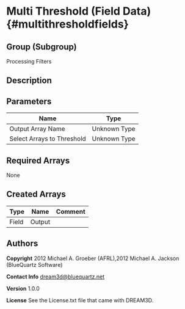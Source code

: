 Multi Threshold (Field Data) {#multithresholdfields}
======

## Group (Subgroup) ##
Processing Filters

## Description ##


## Parameters ##

| Name | Type |
|------|------|
| Output Array Name | Unknown Type |
| Select Arrays to Threshold | Unknown Type |

## Required Arrays ##
None

## Created Arrays ##

| Type | Name | Comment |
|------|------|---------|
| Field | Output |  |

## Authors ##

**Copyright** 2012 Michael A. Groeber (AFRL),2012 Michael A. Jackson (BlueQuartz Software)

**Contact Info** dream3d@bluequartz.net

**Version** 1.0.0

**License**  See the License.txt file that came with DREAM3D.



